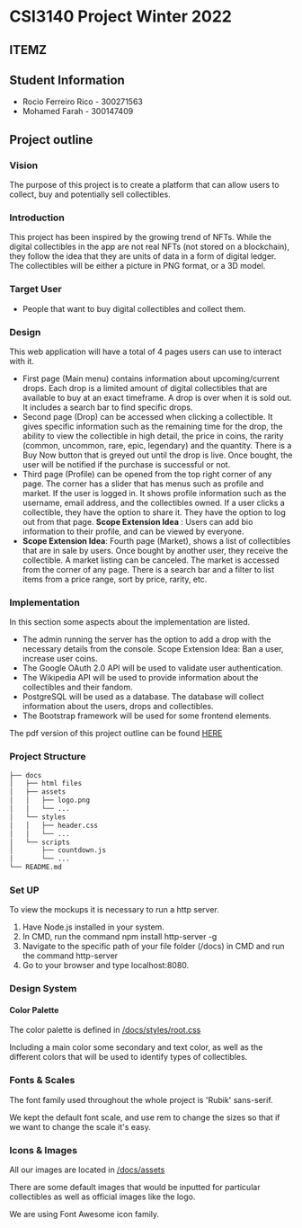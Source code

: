 # CSI3140 Project Winter 2022
## ITEMZ

## Student Information
- Rocio Ferreiro Rico - 300271563
- Mohamed Farah - 300147409

## Project outline
### Vision
The purpose of this project is to create a platform that can allow users to collect, buy and
potentially sell collectibles.

### Introduction
This project has been inspired by the growing trend of NFTs. While the digital collectibles in the
app are not real NFTs (not stored on a blockchain), they follow the idea that they are units of
data in a form of digital ledger. The collectibles will be either a picture in PNG format, or a 3D
model.
### Target User
- People that want to buy digital collectibles and collect them.
### Design
This web application will have a total of 4 pages users can use to interact with it.

- First page (Main menu) contains information about upcoming/current drops. Each drop is
a limited amount of digital collectibles that are available to buy at an exact timeframe. A
drop is over when it is sold out. It includes a search bar to find specific drops.
- Second page (Drop) can be accessed when clicking a collectible. It gives specific
information such as the remaining time for the drop, the ability to view the collectible in
high detail, the price in coins, the rarity (common, uncommon, rare, epic, legendary) and the
quantity. There is a Buy Now button that is greyed out until the drop is live. Once bought,
the user will be notified if the purchase is successful or not.
- Third page (Profile) can be opened from the top right corner of any page. The corner has
a slider that has menus such as profile and market. If the user is logged in. It shows
profile information such as the username, email address, and the collectibles owned. If a
user clicks a collectible, they have the option to share it. They have the option to log out
from that page.
**Scope Extension Idea** : Users can add bio information to their profile, and can be viewed
by everyone.
- **Scope Extension Idea**: Fourth page (Market), shows a list of collectibles that are in sale
by users. Once bought by another user, they receive the collectible. A market listing can
be canceled. The market is accessed from the corner of any page. There is a search bar
and a filter to list items from a price range, sort by price, rarity, etc.
### Implementation
In this section some aspects about the implementation are listed.
- The admin running the server has the option to add a drop with the necessary details
from the console.
Scope Extension Idea: Ban a user, increase user coins.
- The Google OAuth 2.0 API will be used to validate user authentication.
- The Wikipedia API will be used to provide information about the collectibles and their
fandom.
- PostgreSQL will be used as a database. The database will collect information about the
users, drops and collectibles.
- The Bootstrap framework will be used for some frontend elements.

The pdf version of this project outline can be found [HERE](https://github.com/professor-forward/project-messiteam/blob/develop/projectOutline/Project%20Outline.pdf)

### Project Structure
```bash
├── docs
│   ├── html files
│   ├── assets
│   │   ├── logo.png
│   │   └── ...
│   └── styles
│   │   ├── header.css
│   │   └── ...
│   └── scripts
│       ├── countdown.js
│       └── ...
└── README.md
```

### Set UP
To view the mockups it is necessary to run a http server.

1) Have Node.js installed in your system.
2) In CMD, run the command npm install http-server -g
3) Navigate to the specific path of your file folder (/docs) in CMD and run the command http-server
4) Go to your browser and type localhost:8080.

### Design System

#### Color Palette
The color palette is defined in [/docs/styles/root.css](https://github.com/professor-forward/project-messiteam/blob/deliverable2/docs/styles/root.css)

Including a main color some secondary and text color, as well as the different colors that will be used to identify types of collectibles.

### Fonts & Scales
The font family used throughout the whole project is 'Rubik' sans-serif.

We kept the default font scale, and use rem to change the sizes so that if we want to change the scale it's easy.

### Icons & Images
All our images are located in [/docs/assets](https://github.com/professor-forward/project-messiteam/tree/deliverable2/docs/assets)

There are some default images that would be inputted for particular collectibles as well as official images like the logo.

We are using Font Awesome icon family.
